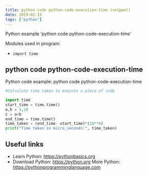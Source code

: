 ```yaml
---
title: python code python-code-execution-time (snippet)
date: 2019-02-15
tags: ["python"]
---
```

Python example 'python code python-code-execution-time'


Modules used in program: 
* `import time`

## python code python-code-execution-time

Python code example: python code python-code-execution-time

```python
#Calculate time taken to execute a piece of code

import time
start_time = time.time()
a,b = 5,10
c = a+b
end_time = time.time()
time_taken = (end_time- start_time)*(10**6)
print("Time taken in micro_seconds:", time_taken)


```

## Useful links

- Learn Python: https://pythonbasics.org
- Download Python: https://python.org
More Python: https://pythonprogramminglanguage.com
